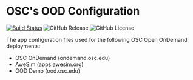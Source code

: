 # OSC's OOD Configuration

[![Build Status](https://travis-ci.org/OSC/osc-ood-config.svg?branch=master)](https://travis-ci.org/OSC/osc-ood-config)
![GitHub Release](https://img.shields.io/github/release/OSC/ood-ood-config.svg)
![GitHub License](https://img.shields.io/github/license/OSC/osc-ood-config.svg)

The app configuration files used for the following OSC Open OnDemand
deployments:

- OSC OnDemand (ondemand.osc.edu)
- AweSim (apps.awesim.org)
- OOD Demo (ood.osc.edu)
